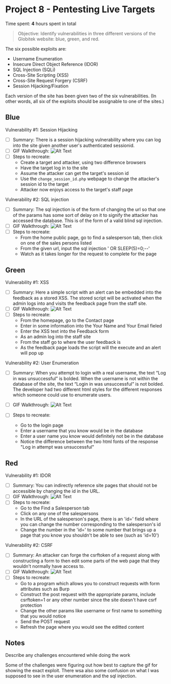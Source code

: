 # Project 8 - Pentesting Live Targets

Time spent: **4** hours spent in total

> Objective: Identify vulnerabilities in three different versions of the Globitek website: blue, green, and red.

The six possible exploits are:
* Username Enumeration
* Insecure Direct Object Reference (IDOR)
* SQL Injection (SQLi)
* Cross-Site Scripting (XSS)
* Cross-Site Request Forgery (CSRF)
* Session Hijacking/Fixation

Each version of the site has been given two of the six vulnerabilities. (In other words, all six of the exploits should be assignable to one of the sites.)

## Blue

Vulnerability #1: Session Hijacking

- [ ] Summary: There is a session hijacking vulnerability where you can log into the site given another user's authenticated sessionid. 
- [ ] GIF Walkthrough: 
![Alt Text](https://media.giphy.com/media/vFKqnCdLPNOKc/giphy.gif)
- [ ] Steps to recreate: 
    - Create a target and attacker, using two difference browsers
    - Have the target log in to the site
    - Assume the attacker can get the target's session id
    - Use the `change_session_id.php` webpage to change the attacker's session id to the target
    - Attacker now enjoys access to the target's staff page

Vulnerability #2: SQL injection

- [ ] Summary: The sql injection is of the form of changing the url so that one of the params has some sort of delay on it to signify the attacker has accessed the database. This is of the form of a valid blind sql injection.
- [ ] GIF Walkthrough: 
![Alt Text](https://media.giphy.com/media/vFKqnCdLPNOKc/giphy.gif)
- [ ] Steps to recreate:
    - From the home public page, go to find a salesperson tab, then click on one of the sales persons listed
    - From the given url, input the sql injection ' OR SLEEP(5)=0;--'
    - Watch as it takes longer for the request to complete for the page

## Green

Vulnerability #1: XSS
- [ ] Summary: Here a simple script with an alert can be embedded into the feedback as a stored XSS. The stored script will be activated when the admin logs into and visits the feedback page from the staff site.
- [ ] GIF Walkthrough: 
![Alt Text](https://media.giphy.com/media/vFKqnCdLPNOKc/giphy.gif)
- [ ] Steps to recreate:
    - From the homepage, go to the Contact page
    - Enter in some information into the Your Name and Your Email fieled
    - Enter the XSS text into the Feedback form
    - As an admin log into the staff site
    - From the staff go to where the user feedback is
    - As the feedback page loads the script will the execute and an alert will pop up

Vulnerability #2: User Enumeration
- [ ] Summary: When you attempt to login with a real username, the text “Log in was unsuccessful” is bolded. When the username is not within the database of the site, the text “Login in was unsuccessful” is not bolded. The developer had two different html styles for the different responses which someone could use to enumerate users. 

- [ ] GIF Walkthrough: 
![Alt Text](https://media.giphy.com/media/vFKqnCdLPNOKc/giphy.gif)
- [ ] Steps to recreate:
    - Go to the login page
    - Enter a username that you know would be in the database
    - Enter a user name you know would definitely not be in the database
    - Notice the difference between the two html fonts of the response "Log in attempt was unsuccessful"

## Red

Vulnerability #1: IDOR
- [ ] Summary: You can indirectly reference site pages that should not be accessible by changing the id in the URL.
- [ ] GIF Walkthrough: 
![Alt Text](https://media.giphy.com/media/vFKqnCdLPNOKc/giphy.gif)
- [ ] Steps to recreate:
    - Go to the Find a Salesperson tab
    - Click on any one of the salespersons
    - In the URL of the salesperson's page, there is an 'id=' field where you can change the number corresponding to the salesperson's id
    - Change the number in the 'id=' to some number that brings up a page that you know you shouldn't be able to see (such as 'id=10')

Vulnerability #2: CSRF
- [ ] Summary: An attacker can forge the csrftoken of a request along with constructing a form to then edit some parts of the web page that they wouldn't normally have access to.
- [ ] GIF Walkthrough: 
![Alt Text](https://media.giphy.com/media/vFKqnCdLPNOKc/giphy.gif)
- [ ] Steps to recreate:
    - Go to a program which allows you to construct requests with form attributes such as Burp
    - Construct the post request with the appropriate params, include csrftoken=1 or any other number since the site doesn't have csrf protection
    - Change the other params like username or first name to something that you would notice
    - Send the POST request
    - Refresh the page where you would see the editted content

## Notes

Describe any challenges encountered while doing the work

Some of the challenges were figuring out how best to capture the gif for showing the exact exploit. There wsa also some confusion on what I was supposed to see in the user enumeration and the sql injection.

